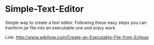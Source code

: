 # Simple-Text-Editor
Simple way to create a text editor.
Following these easy steps you can tranform jar file into an executable one and enjoy work.

Link: http://www.wikihow.com/Create-an-Executable-File-from-Eclipse